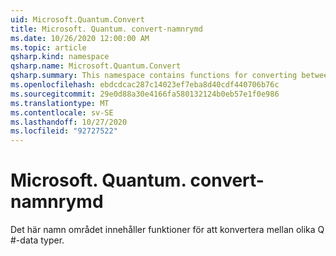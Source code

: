 ```yaml
---
uid: Microsoft.Quantum.Convert
title: Microsoft. Quantum. convert-namnrymd
ms.date: 10/26/2020 12:00:00 AM
ms.topic: article
qsharp.kind: namespace
qsharp.name: Microsoft.Quantum.Convert
qsharp.summary: This namespace contains functions for converting between various Q# data types.
ms.openlocfilehash: ebdcdcac287c14023ef7eba8d40cdf440706b76c
ms.sourcegitcommit: 29e0d88a30e4166fa580132124b0eb57e1f0e986
ms.translationtype: MT
ms.contentlocale: sv-SE
ms.lasthandoff: 10/27/2020
ms.locfileid: "92727522"
---
```

# <a name="microsoftquantumconvert-namespace"></a>Microsoft. Quantum. convert-namnrymd

Det här namn området innehåller funktioner för att konvertera mellan olika Q #-data typer.

